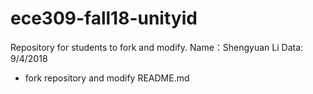 # ece309-fall18-unityid
Repository for students to fork and modify.
Name：Shengyuan Li
Data: 9/4/2018
* fork repository and modify README.md
